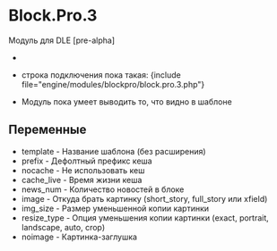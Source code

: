 Block.Pro.3
===========

Модуль для DLE [pre-alpha]

-
* строка подключения пока такая: {include file="engine/modules/blockpro/block.pro.3.php"}

* Модуль пока умеет выводить то, что видно в шаблоне

Переменные
-------------------
* template - Название шаблона (без расширения)
* prefix - Дефолтный префикс кеша
* nocache - Не использовать кеш
* cache_live - Время жизни кеша
* news_num - Количество новостей в блоке
* image - Откуда брать картинку (short_story, full_story или xfield)
* img_size - Размер уменьшенной копии картинки
* resize_type - Опция уменьшения копии картинки (exact, portrait, landscape, auto, crop)
* noimage - Картинка-заглушка